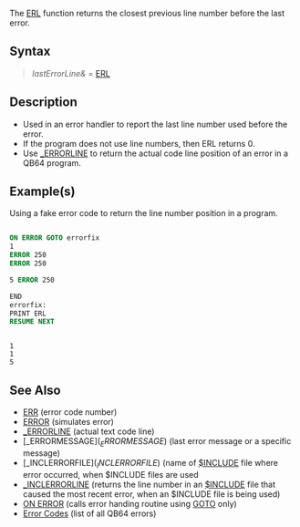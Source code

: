 The [ERL](ERL) function returns the closest previous line number before the last error.

## Syntax

> *lastErrorLine&* = [ERL](ERL)

## Description

* Used in an error handler to report the last line number used before the error.
* If the program does not use line numbers, then ERL returns 0.
* Use [_ERRORLINE](_ERRORLINE) to return the actual code line position of an error in a QB64 program.

## Example(s)

Using a fake error code to return the line number position in a program.

```vb

ON ERROR GOTO errorfix
1
ERROR 250
ERROR 250

5 ERROR 250

END
errorfix:
PRINT ERL
RESUME NEXT 

```

```text

1
1
5

```

## See Also

* [ERR](ERR) (error code number) 
* [ERROR](ERROR) (simulates error)
* [_ERRORLINE](_ERRORLINE) (actual text code line)
* [_ERRORMESSAGE$](_ERRORMESSAGE$) (last error message or a specific message)
* [_INCLERRORFILE$](_INCLERRORFILE$) (name of [$INCLUDE](INCLUDE) file where error occurred, when $INCLUDE files are used
* [_INCLERRORLINE](_INCLERRORLINE) (returns the line number in an [$INCLUDE](INCLUDE) file that caused the most recent error, when an $INCLUDE file is being used)
* [ON ERROR](ON-ERROR) (calls error handing routine using [GOTO](GOTO) only)
* [Error Codes](ERROR-Codes) (list of all QB64 errors)
